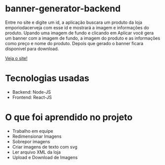 # banner-generator-backend
Entre no site e digite um id, a aplicação buscara um produto da loja emporiodacerveja com esse id e mostrará a imagem e informações do produto.
Upando uma imagem de fundo e clicando em Aplicar você gera um banner com a imagem de fundo, a imagem do produto e as informações como preço e nome do produto.
Depois que gerado o banner ficara disponivel para download.

<a href="https://banner-generatorrg.netlify.app/">Veja o site!</a>

# Tecnologias usadas
<ul>
  <li>Backend: Node-JS</li>
  <li>Frontend: React-JS</li>
</ul>

# O que foi aprendido no projeto
<ul>
  <li>Trabalho em equipe</li>
  <li>Redimensionar Imagens</li>
  <li>Sobrepor imagens</li>
  <li>Criar imagens de texto com svg</li>
  <li>Ler arquivo XML da loja</li>
  <li>Upload e Download de Imagens</li>
</ul>
